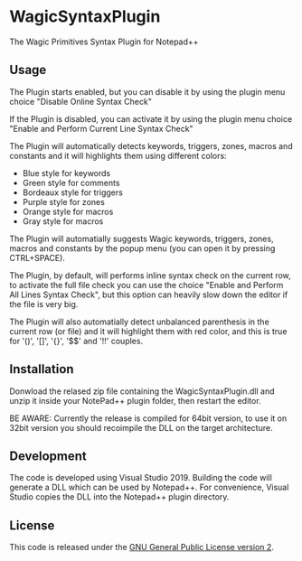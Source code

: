 # WagicSyntaxPlugin
The Wagic Primitives Syntax Plugin for Notepad++

## Usage
The Plugin starts enabled, but you can disable it by using the plugin menu choice "Disable Online Syntax Check"

If the Plugin is disabled, you can activate it by using the plugin menu choice "Enable and Perform Current Line Syntax Check"

The Plugin will automatically detects keywords, triggers, zones, macros and constants and it will highlights them using different colors:
- Blue style for keywords
- Green style for comments
- Bordeaux style for triggers
- Purple style for zones
- Orange style for macros
- Gray style for macros

The Plugin will automatially suggests Wagic keywords, triggers, zones, macros and constants by the popup menu (you can open it by pressing CTRL+SPACE).

The Plugin, by default, will performs inline syntax check on the current row, to activate the full file check you can use the choice "Enable and Perform All Lines Syntax Check", but this option can heavily slow down the editor if the file is very big.

The Plugin will also automatially detect unbalanced parenthesis in the current row (or file) and it will highlight them with red color, and this is true for '()', '[]', '{}', '$$' and '!!' couples.

## Installation
Donwload the relased zip file containing the WagicSyntaxPlugin.dll and unzip it inside your NotePad++ plugin folder, then restart the editor.

BE AWARE: Currently the release is compiled for 64bit version, to use it on 32bit version you should recoimpile the DLL on the target architecture.

## Development
The code is developed using Visual Studio 2019. Building the code will generate a DLL which can be used by Notepad++. For convenience, Visual Studio copies the DLL into the Notepad++ plugin directory.

## License
This code is released under the [GNU General Public License version 2](http://www.gnu.org/licenses/gpl-2.0.txt).
